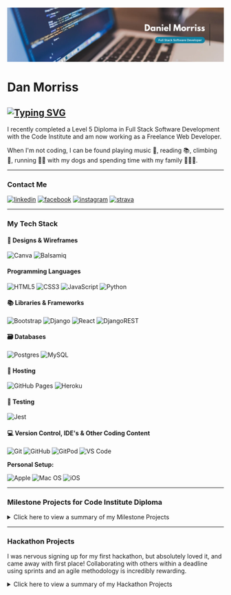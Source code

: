 ![Banner Image for Dan Morriss GitHub Profile](danmorrissbanner.png)

# Dan Morriss
## [![Typing SVG](https://readme-typing-svg.demolab.com?font=Fira+Code&pause=1000&random=false&width=435&lines=Full+Stack+Developer)]()

I recently completed a Level 5 Diploma in Full Stack Software Development with the Code Institute and am now working as a Freelance Web Developer.

When I'm not coding, I can be found playing music 🎸, reading 📚, climbing 🧗, running 🏃‍♂️ with my dogs and spending time with my family 👨‍👩‍👦.


- - -


### Contact Me

[<img src='https://img.shields.io/badge/LinkedIn-0077B5?style=for-the-badge&logo=linkedin&logoColor=white' alt='linkedin'>](https://www.linkedin.com/in/morrissdaniel/)
[<img src='https://img.shields.io/badge/Facebook-1877F2?style=for-the-badge&logo=facebook&logoColor=white' alt='facebook'>](https://www.facebook.com/morrissdaniel/)
[<img src='https://img.shields.io/badge/Instagram-E4405F?style=for-the-badge&logo=instagram&logoColor=white' alt='instagram'>](https://www.instagram.com/danielmorriss/)
[<img src='https://img.shields.io/badge/Strava-FC4C02?style=for-the-badge&logo=strava&logoColor=white' alt='strava'>](https://www.strava.com/athletes/54299310)


- - -


### My Tech Stack

#### 🎨 Designs & Wireframes

![Canva](https://img.shields.io/badge/Canva-%2300C4CC.svg?&style=for-the-badge&logo=Canva&logoColor=white)
![Balsamiq](https://img.shields.io/badge/Balsamiq%20-%23A60000.svg?&style=for-the-badge&logo=Balsamiq&logoColor=FFFFFF)

#### Programming Languages

![HTML5](https://img.shields.io/badge/HTML5-E34F26?style=for-the-badge&logo=html5&logoColor=white)
![CSS3](https://img.shields.io/badge/CSS3-1572B6?style=for-the-badge&logo=css3&logoColor=white)
![JavaScript](https://img.shields.io/badge/JavaScript-323330?style=for-the-badge&logo=javascript&logoColor=F7DF1E)
![Python](https://img.shields.io/badge/python-3670A0?style=for-the-badge&logo=python&logoColor=ffdd54)


#### 📚 Libraries & Frameworks

![Bootstrap](https://img.shields.io/badge/Bootstrap-563D7C?style=for-the-badge&logo=bootstrap&logoColor=white)
![Django](https://img.shields.io/badge/django-%23092E20.svg?style=for-the-badge&logo=django&logoColor=white)
![React](https://img.shields.io/badge/react-%2320232a.svg?style=for-the-badge&logo=react&logoColor=%2361DAFB)
![DjangoREST](https://img.shields.io/badge/DJANGO-REST-ff1709?style=for-the-badge&logo=django&logoColor=white&color=ff1709&labelColor=gray)

#### 🗃 Databases

![Postgres](https://img.shields.io/badge/postgres-%23316192.svg?style=for-the-badge&logo=postgresql&logoColor=white)
![MySQL](https://img.shields.io/badge/mysql-%2300f.svg?style=for-the-badge&logo=mysql&logoColor=white)


#### 🏡 Hosting

![GitHub Pages](https://img.shields.io/static/v1?style=for-the-badge&message=GitHub+Pages&color=222222&logo=GitHub+Pages&logoColor=FFFFFF&label=)
 ![Heroku](https://img.shields.io/badge/heroku-%23430098.svg?style=for-the-badge&logo=heroku&logoColor=white) 


#### 🧪 Testing

![Jest](https://img.shields.io/badge/-jest-%23C21325?style=for-the-badge&logo=jest&logoColor=white)

#### 💻 Version Control, IDE's & Other Coding Content 

![Git](https://img.shields.io/badge/GIT-E44C30?style=for-the-badge&logo=git&logoColor=white)
![GitHub](https://img.shields.io/badge/GitHub-100000?style=for-the-badge&logo=github&logoColor=white)
![GitPod](https://img.shields.io/badge/Gitpod-000000?style=for-the-badge&logo=gitpod&logoColor=#FFAE33)
![VS Code](https://img.shields.io/badge/Visual_Studio_Code-0078D4?style=for-the-badge&logo=visual%20studio%20code&logoColor=white)

**Personal Setup:** 

![Apple](https://img.shields.io/badge/Apple%20laptop-333333?style=for-the-badge&logo=apple&logoColor=white)
![Mac OS](https://img.shields.io/badge/mac%20os-000000?style=for-the-badge&logo=apple&logoColor=white)
![iOS](https://img.shields.io/badge/iOS-000000?style=for-the-badge&logo=ios&logoColor=white)

- - - 


### Milestone Projects for Code Institute Diploma

<!-- **Overall Diploma Grade:** [Distinction](https://www.linkedin.com/in/keracudmore/overlay/education/769538001/multiple-media-viewer/?profileId=ACoAADfAcbgB85Z7ikekUTCZg3iLHHzQUCQYXng&treasuryMediaId=1635520854633) -->

<details>
<summary>Click here to view a summary of my Milestone Projects</summary>

| Milestone No.   | Project | Description |
| :-----------: | :-----------: | :-----------: |
| 1 | <p><a href="https://github.com/DanMorriss/jazz-platform"><img src="https://github.com/DanMorriss/jazz-platform/blob/main/assets/images/marlborough-jazz-platform-mockup.png?raw=true"></a></p><p>Marlborough Jazz Platform</p> | <p>A website created for a fictional monthly Jazz Platform hosted by some of jazz history's greatest players. Created using HTML & CSS. |
| 2 | <p><a href="https://github.com/DanMorriss/music-theory-quiz"><img src="https://github.com/DanMorriss/music-theory-quiz/blob/main/assets/images/responsive-mockup.png?raw=true"></a></p><p>Music Theory Quiz</p> | <p>A quiz app designed to test your music theory knowledge! Created with HTML, CSS & JavaScript. |
| 3 | <p><a href="https://github.com/DanMorriss/lumos-online-banking"><img src="https://github.com/DanMorriss/lumos-online-banking/blob/main/assets/responsive_mockup.png?raw=true"></a></p><p>Lumos Online Banking</p> | <p>An Python based online banking app with user and admin features. The programme uses Google Sheets as an external database to store all the user information.</p> |
| 4 | <p><a href="https://github.com/DanMorriss/nialls-barbershop"><img src="https://github.com/DanMorriss/nialls-barbershop/raw/main/media/mockup.png"></a></p><p>Niall's Barbershop</p> | <p>A Django full stack booking system for a local barbershop allowing both users and staff to create and manage bookings with full CRUD functionality.</p> |
| 5 | <p><a href="https://github.com/DanMorriss/highlights"><img src="https://github.com/DanMorriss/highlights/blob/main/docs/readme/mockup.jpg?raw=true"></a></p><p>Highlights</p> | <p>A socila media site based on the 5 minute journal where users can share posts, interact with other user via comments and likes as well as modidy their profile. Created using React & Django Rest Framework. |
</details>

- - -


### Hackathon Projects

I was nervous signing up for my first hackathon, but absolutely loved it, and came away with first place! Collaborating with others within a deadline using sprints and an agile methodology is incredibly rewarding.

<details>
<summary>Click here to view a summary of my Hackathon Projects</summary>
  

| Date, Theme & Organiser   | Hackathon Project | Place |
| :--------: | :-----------: | :--------------: |
| <p>August 2023:</p><p><a href="https://hackathon.codeinstitute.net/teams/338/">Retro Quest</a></p><p>Organised by the Code Institute</p>| <p><a href="https://github.com/DanMorriss/Retro-Mashup-Mayhem"><img src="https://github.com/DanMorriss/Retro-Mashup-Mayhem/blob/main/docs/retro-mash.png?raw=true" width="800px"></a></p><p>Retro Mashup Mayhem - A JavaScrip game using the Kaboom.js framework inspired by retro arcade games. <br><a href="https://retro-mashup-mayhem.netlify.app/">Live Site</a> <br><a href="https://github.com/DarrachBarneveld/Retro-Mashup-Mayhem">Repo</a> | <a href="https://api.eu.badgr.io/public/assertions/yaLtUE1gREaePeygpVV1gw"><img src="https://api.eu.badgr.io/public/assertions/lQDm7m4uQsybfWyu6Pzf7Q/image"></a> |
| <p>November 2023:</p><a href="https://hackathon.codeinstitute.net/teams/369/">Movember</a><p>Organised by <a href="https://www.eventbrite.co.uk/e/soda-social-x-code-institute-london-hackathon-tickets-737049122767?aff=oddtdtcreator">Soda Social & The Code Institute</a></p> | <img src="https://github.com/DanMorriss/MenTool/raw/main/static/images/logo.gif"> MenTool - A mood tracking app built using Django <br><a href="https://mentool-2af96fd6f7e7.herokuapp.com/">Live Site</a> <br><a href="https://github.com/DanMorriss/MenTool">Repo</a> | <img src="https://api.eu.badgr.io/public/assertions/VXzmbaMTQ66qmAewDgoz2A/image"> <br>Scrum Master

</details>

<!-- - - - -->

<!-- ### Stats
 
![Dan's GitHub stats](https://github-readme-stats-git-masterrstaa-rickstaa.vercel.app/api?username=danmorriss) -->

<!-- ![Profile Summary Card](https://github-profile-summary-cards.vercel.app/api/cards/profile-details?username=danmorriss&theme=default) -->

<!-- ![Most Used Language](https://github-readme-stats.vercel.app/api/top-langs/?username=danmorriss&theme=default) -->

<!-- ![Trophy](https://github-profile-trophy.vercel.app/?username=danmorriss&margin-w=60&no-frame=true) -->
